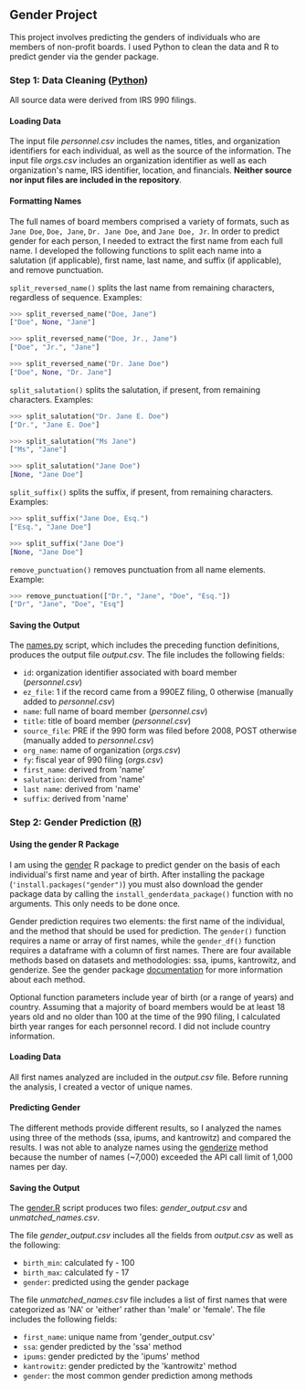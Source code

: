 ## Gender Project
This project involves predicting the genders of individuals who are members of non-profit boards.  I used Python to clean the data and R to predict gender via the gender package. 

### Step 1: Data Cleaning ([Python](https://www.python.org/))

All source data were derived from IRS 990 filings.    

#### Loading Data 

The input file *personnel.csv* includes the names, titles, and organization identifiers for each individual, as well as the source of the information.  The input file *orgs.csv* includes an organization identifier as well as each organization's name, IRS identifier, location, and financials.  **Neither source nor input files are included in the repository**.

#### Formatting Names

The full names of board members comprised a variety of formats, such as `Jane Doe`, `Doe, Jane`, `Dr. Jane Doe`, and `Jane Doe, Jr`. In order to predict gender for each person, I needed to extract the first name from each full name.  I developed the following functions to split each name into a salutation (if applicable), first name, last name, and suffix (if applicable), and remove punctuation.

`split_reversed_name()` splits the last name from remaining characters, regardless of sequence. Examples:
```python
>>> split_reversed_name("Doe, Jane")
["Doe", None, "Jane"]

>>> split_reversed_name("Doe, Jr., Jane")
["Doe", "Jr.", "Jane"]

>>> split_reversed_name("Dr. Jane Doe")
["Doe", None, "Dr. Jane"]
```

`split_salutation()` splits the salutation, if present, from remaining characters. Examples:
```python
>>> split_salutation("Dr. Jane E. Doe")
["Dr.", "Jane E. Doe"]

>>> split_salutation("Ms Jane")
["Ms", "Jane"]

>>> split_salutation("Jane Doe")
[None, "Jane Doe"]
```

`split_suffix()` splits the suffix, if present, from remaining characters. Examples:
```python
>>> split_suffix("Jane Doe, Esq.")
["Esq.", "Jane Doe"]  

>>> split_suffix("Jane Doe")
[None, "Jane Doe"] 
```

`remove_punctuation()` removes punctuation from all name elements. Example:
```python
>>> remove_punctuation(["Dr.", "Jane", "Doe", "Esq."])
["Dr", "Jane", "Doe", "Esq"]
```
#### Saving the Output

The [names.py](names.py) script, which includes the preceding function definitions, produces the output file *output.csv*.  The file includes the following fields:

 - `id`: organization identifier associated with board member (*personnel.csv*)
 - `ez_file`: 1 if the record came from a 990EZ filing, 0 otherwise (manually added to *personnel.csv*)
 - `name`: full name of board member (*personnel.csv*)
 - `title`: title of board member (*personnel.csv*)
 - `source_file`: PRE if the 990 form was filed before 2008, POST otherwise (manually added to *personnel.csv*)
 - `org_name`: name of organization (*orgs.csv*)
 - `fy`: fiscal year of 990 filing (*orgs.csv*)
 - `first_name`: derived from 'name'
 - `salutation`: derived from 'name'
 - `last name`: derived from 'name'
 - `suffix`: derived from 'name'


### Step 2: Gender Prediction ([R](https://www.r-project.org/))

#### Using the gender R Package

I am using the [gender](https://github.com/ropensci/gender) R package to predict gender on the basis of each individual's first name and year of birth.  After installing the package (`'install.packages("gender")`) you must also download the gender package data by calling the `install_genderdata_package()` function with no arguments.  This only needs to be done once.

Gender prediction requires two elements: the first name of the individual, and the method that should be used for prediction.  The `gender()` function requires a name or array of first names, while the `gender_df()` function requires a dataframe with a column of first names.  There are four available methods based on datasets and methodologies: ssa, ipums, kantrowitz, and genderize.  See the gender package [documentation](https://github.com/ropensci/gender) for more information about each method.

Optional function parameters include year of birth (or a range of years) and country.  Assuming that a majority of board members would be at least 18 years old and no older than 100 at the time of the 990 filing, I calculated birth year ranges for each personnel record.  I did not include country information.

#### Loading Data

All first names analyzed are included in the *output.csv* file.  Before running the analysis, I created a vector of unique names.  

#### Predicting Gender

The different methods provide different results, so I analyzed the names using three of the methods (ssa, ipums, and kantrowitz) and compared the results.  I was not able to analyze names using the [genderize](https://genderize.io/) method because the number of names (~7,000) exceeded the API call limit of 1,000 names per day.

#### Saving the Output

The [gender.R](gender.R) script produces two files: *gender_output.csv* and *unmatched_names.csv*.

The file *gender_output.csv* includes all the fields from *output.csv* as well as the following:

 - `birth_min`: calculated fy - 100
 - `birth_max`: calculated fy - 17
 - `gender`: predicted using the gender package

The file *unmatched_names.csv* file includes a list of first names that were categorized as 'NA' or 'either' rather than 'male' or 'female'. The file includes the following fields:

 - `first_name`: unique name from 'gender_output.csv'
 - `ssa`: gender predicted by the 'ssa' method
 - `ipums`: gender predicted by the 'ipums' method
 - `kantrowitz`: gender predicted by the 'kantrowitz' method
 - `gender`: the most common gender prediction among methods
